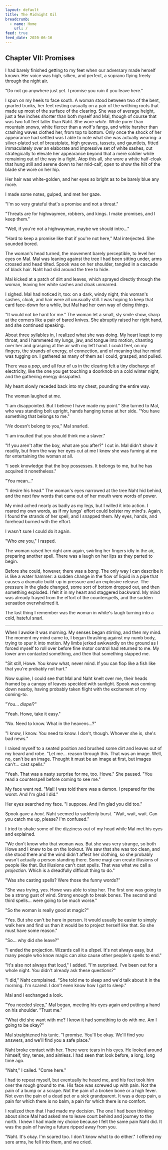 ```yaml
---
layout: default
title: The Midnight Oil
breadcrumb:
  - name: Home
    url: /
feed: true
feed_date: 2020-06-16
---
```

Chapter VII: Promises
---------------------

I had barely finished getting to my feet when our adversary made herself known. Her voice was high, silken, and perfect, a soprano flying freely through the night air.

"Do not go anywhere just yet. I promise you ruin if you leave here."

I spun on my heels to face south. A woman stood between two of the bent, gnarled trunks, her feet resting casually on a pair of the writhing roots that made up most of the surface of the clearing. She was of average height, just a few inches shorter than both myself and Mal, though of course that was two full feet taller than Naht. She wore *white*. White purer than mountain snows, white fiercer than a wolf's fangs, and white harsher than crashing waves clothed her, from top to bottom. Only once the shock of her appearance had settled was I able to note what she was actually wearing: a silver-plated set of breastplate, high greaves, tassets, and gauntlets, fitted immaculately over an elaborate and impressive set of white sashes, cut strategically to elevate her appearance beyond that a mere soldier while remaining out of the way in a fight. Atop this all, she wore a white half-cloak that hung still and serene down to her mid-calf, open to show the hilt of the blade she wore on her hip.

Her hair was white-golden, and her eyes so bright as to be barely blue any more.

I made some notes, gulped, and met her gaze.

"I'm so very grateful that's a promise and not a threat."

"Threats are for highwaymen, robbers, and kings. I make promises, and I keep them."

"Well, if you're not a highwayman, maybe we should intro..."

"Hard to keep a promise like that if you're not here," Mal interjected. She sounded bored.

The woman's head turned, the movement barely perceptible, to level her eyes on Mal. Mal was leaning against the tree I had been sitting under, arms crossed and head tilted. Spook was on her shoulder, tangled in a cascade of black hair. Naht had slid around the tree to hide.

Mal kicked at a patch of dirt and leaves, which sprayed directly through the woman, leaving her white sashes and cloak unmarred.

I sighed. Mal had noticed it, too: on a dark, windy night, this woman's sashes, cloak, and hair were all unusually still. I was hoping to keep that card face-down for a while, but Mal had her own way of doing things.

"It would not be hard for me." The woman let a small, sly smile show, sharp at the corners like a pair of bared knives. She abruptly raised her right hand, and she continued speaking.

About three syllables in, I realized what she was doing. My heart leapt to my throat, and I hammered my lungs, jaw, and tongue into motion, chanting over her and grasping at the air with my left hand. I could feel, on my fingers, the strands of energy, of connection, and of meaning that her mind was tugging on. I gathered as many of them as I could, grasped, and pulled.

There was a *pop*, and all four of us in the clearing felt a tiny discharge of electricity, like the one you get touching a doorknob on a cold winter night, and the gathering energy dissipated.

My heart slowly receded back into my chest, pounding the entire way.

The woman laughed at me.

"I am disappointed. But I believe I have made my point." She turned to Mal, who was standing bolt upright, hands hanging tense at her side. "You have something that belongs to me."

"*He* doesn't belong to you," Mal snarled.

"I am insulted that you should think me a slaver."

"If you aren't after the boy, what are you after?" I cut in. Mal didn't show it readily, but from the way her eyes cut at me I knew she was fuming at me for entertaining the woman at all.

"I seek knowledge that the boy possesses. It belongs to me, but he has acquired it nonetheless."

"You mean..."

"I desire his head." The woman's eyes narrowed at the tree Naht hid behind, and the next few words that came out of her mouth were words of power.

My mind ached nearly as badly as my legs, but I willed it into action. I roared my own words, as if my lungs' effort could bolster my mind's. Again, I found the strands of her spell, and I snapped them. My eyes, hands, and forehead burned with the effort.

I wasn't sure I could do it again.

"Who *are* you," I rasped.

The woman raised her right arm again, swirling her fingers idly in the air, preparing another spell. There was a laugh on her lips as they parted to begin.

Before she could, however, there was a *bang*. The only way I can describe it is like a water hammer: a sudden change in the flow of liquid in a pipe that causes a dramatic build-up in pressure and an explosive release. The pressure in the glade changed, some sort of bottom dropped out, and then something exploded. I felt it in my heart and staggered backward. My mind was already frayed from the effort of the counterspells, and the sudden sensation overwhelmed it.

The last thing I remember was the woman in white's laugh turning into a cold, hateful snarl.

---

When I awoke it was morning. My senses began stirring, and then my mind. The moment my mind came to, I began thrashing against my numb body, trying to spur it into motion. My limbs jerked awkwardly on the ground as I forced myself to roll over before fine motor control had returned to me. My lower arm contacted something, and then that something slapped me.

"Sit *still*, Howe. You know what, never mind. If you can flop like a fish like that you're probably not hurt."

Now supine, I could see that Mal and Naht knelt over me, their heads framed by a canopy of leaves speckled with sunlight. Spook was coming down nearby, having probably taken flight with the excitement of my coming-to.

"You... *dispel*?"

"Yeah. Howe, take it easy."

"No. Need to know. What in the heavens...?"

"I know, I know. You need to know. I don't, though. Whoever she is, she's bad news."

I raised myself to a seated position and brushed some dirt and leaves out of my beard and robe. "Let me... reason through this. That was an image. Well, no, can't be an image. Thought it must be an image at first, but images can't... cast spells."

"Yeah. That was a nasty surprise for me, too. Howe." She paused. "You read a counterspell before coming to see me."

My face went red. "Mal! I was told there was a demon. I prepared for the worst. And I'm glad I did."

Her eyes searched my face. "I suppose. And I'm glad you did too."

Spook gave a *hoot*. Naht seemed to suddenly burst. "Wait, wait, wait. Can you catch me up, please? I'm confused."

I tried to shake some of the dizziness out of my head while Mal met his eyes and explained.

"We don't know who that woman was. But she was very strange, so both Howe and I knew to be on the lookout. We saw that she was too clean, and she stood there and the wind didn't affect her clothing, so she probably wasn't actually a person standing there. Some magi can create illusions of people like that. But illusions can't cast spells. That was what we call a *projection*. Which is a dreadfully difficult thing to do."

"Was she casting spells? Were those the funny words?"

"She was trying, yes. Howe was able to stop her. The first one was going to be a strong gust of wind. Strong enough to break bones. The second and third spells... were going to be much worse."

"So the woman is really good at magic?"

"Yes. But she can't be here in person. It would usually be easier to simply walk here and find us than it would be to project herself like that. So she must have some reason."

"So... why did she leave?"

"I ended the projection. Wizards call it a *dispel*. It's not always easy, but many people who know magic can also cause other people's spells to end."

"It's also not always that loud," I added. "I'm surprised. I've been out for a whole night. You didn't already ask these questions?"

"I did," Naht complained. "She told me to sleep and we'd talk about it in the morning. I'm scared. I don't even know how I got to sleep."

Mal and I exchanged a look.

"You needed sleep," Mal began, meeting his eyes again and putting a hand on his shoulder. "Trust me."

"What did she want with me? I know it had something to do with me. Am I going to be okay?"

Mal straightened his tunic. "I promise. You'll be okay. We'll find you answers, and we'll find you a safe place."

Naht broke contact with her. There were tears in his eyes. He looked around himself, tiny, tense, and aimless. I had seen that look before, a long, long time ago.

"Naht," I called. "Come here."

I had to repeat myself, but eventually he heard me, and his feet took him over the rough ground to me. His face was screwed up with pain. Not the pain of a bump or a scrape. Not the pain of a broken bone or a high fever. Not even the pain of a dead pet or a sick grandparent. It was a deep pain, a pain for which there is no balm, a pain for which there is no comfort.

I realized then that I had made my decision. The one I had been thinking about since Mal had asked me to leave court behind and journey to the north. I knew I had made my choice because I felt the same pain Naht did. It was the pain of having a future ripped away from you.

"Naht. It's okay. I'm scared too. I don't know what to do either." I offered my sore arms, he fell into them, and we cried.

